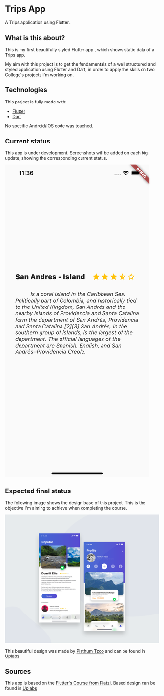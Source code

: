 # Trips App
A Trips application using Flutter.

## What is this about?

This is my first beautifully styled Flutter app , which shows static data of a Trips app. 

My aim with this project is to get the fundamentals of a well structured and styled application using Flutter and Dart, in order to apply the skills on two College's projects I'm working on.

## Technologies
This project is fully made with:
* [Flutter](https://flutter.dev/)
* [Dart](https://dart.dev/)

No specific Android/iOS code was touched.

## Current status
This app is under development. 
Screenshots will be added on each big update, showing the corresponding current status.

![Place Description | Screen](assets/screens/place_description_screen.png)

## Expected final status
The following image shows the design base of this project. This is the objective I'm aiming to achieve when completing the course. 

![Trips App Base Comp](assets/screens/trips_app_base_comp.png)

This beautiful design was made by [Plathum Tzoo](https://www.uplabs.com/pathumtzoo) and can be found in [Uplabs](https://www.uplabs.com/posts/ui7-kit)

## Sources
This app is based on the [Flutter's Course from Platzi](https://platzi.com/clases/flutter/).
Based design can be found in [Uplabs](https://www.uplabs.com/posts/ui7-kit)
